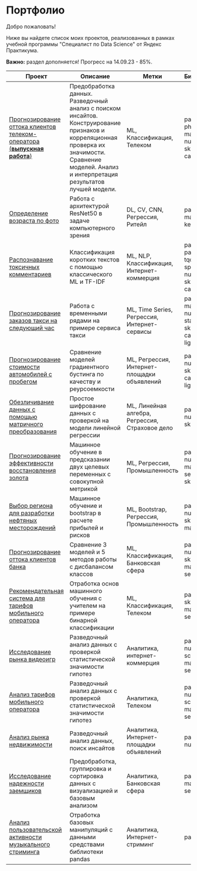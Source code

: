 # Портфолио

Добро пожаловать!

Ниже вы найдете список моих проектов, реализованных в рамках учебной программы "Специалист по Data Science" от Яндекс Практикума.

**Важно:** раздел дополняется! Прогресс на 14.09.23 - 85%.

| **Проект**                                                                                                                                                 | **Описание**                                                                                                                                                                                         | **Метки**                                       | **Библиотеки**                                                      |
| ---------------------------------------------------------------------------------------------------------------------------------------------------------- | ---------------------------------------------------------------------------------------------------------------------------------------------------------------------------------------------------- | ----------------------------------------------- | ------------------------------------------------------------------- |
| [Прогнозирование оттока клиентов телеком-оператора (**выпускная работа**)](https://github.com/QXm8s/Portfolio/blob/main/telecom_operator_churn_prediction) | Предобработка данных. Разведочный анализ с поиском инсайтов. Конструирование признаков и корреляционная проверка их значимости. Сравнение моделей. Анализ и интерпретация результатов лучшей модели. | ML, Классификация, Телеком                      | pandas, re, phik, matplotlib, numpy, sklearn, catboost              |
| [Определение возраста по фото](https://github.com/QXm8s/Portfolio/blob/main/age_recognition)                                                               | Работа с архитектурой ResNet50 в задаче компьютерного зрения                                                                                                                                         | DL, CV, CNN, Регрессия, Ритейл                  | pandas, matplotlib, keras                                           |
| [Распознавание токсичных комментариев](https://github.com/QXm8s/Portfolio/blob/main/toxic_comment_detection)                                               | Классификация коротких текстов с помощью классического ML и TF-IDF                                                                                                                                   | ML, NLP, Классификация, Интернет-коммерция      | pandas, pandarallel, tqdm, spacy, re, numpy, sklearn, catboost      |
| [Прогнозирование заказов такси на следующий час](https://github.com/QXm8s/Portfolio/blob/main/taxi_orders_forecast)                                        | Работа с временными рядами на примере сервиса такси                                                                                                                                                  | ML, Time Series, Регрессия, Интернет-сервисы    | pandas, matplotlib, numpy, statsmodels, sklearn, catboost, lightgbm |
| [Прогнозирование стоимости автомобилей с пробегом](https://github.com/QXm8s/Portfolio/blob/main/car_price_prediction)                                      | Сравнение моделей градиентного бустинга по качеству и реурсоемкости                                                                                                                                  | ML, Регрессия, Интернет-площадки объявлений     | pandas, re, numpy, sklearn, catboost, lightgbm                      |
| [Обезличивание данных с помощью матричного преобразования](https://github.com/QXm8s/Portfolio/blob/main/data_depersonalization)                            | Простое шифрование данных с проверкой на модели линейной регрессии                                                                                                                                   | ML, Линейная алгебра, Регрессия, Страховое дело | pandas, numpy, sklearn                                              |
| [Прогнозирование эффективности восстановления золота](https://github.com/QXm8s/Portfolio/blob/main/gold_refinement_research)                               | Машинное обучение в предсказании двух целевых переменных с совокупной метрикой                                                                                                                       | ML, Регрессия, Промышленность                   | pandas, numpy, matplotlib, seaborn, sklearn                         |
| [Выбор региона для разработки нефтяных месторождений](https://github.com/QXm8s/Portfolio/blob/main/oil_chink_placement_research)                           | Машинное обучение и bootstrap в расчете прибылей и рисков                                                                                                                                            | ML, Bootstrap, Регрессия, Промышленность        | pandas, numpy, sklearn, matplotlib                                  |
| [Прогнозирование оттока клиентов банка](https://github.com/QXm8s/Portfolio/blob/main/bank_churn_prediction)                                                | Сравнение 3 моделей и 5 методов работы с дисбалансом классов                                                                                                                                         | ML, Классификация, Банковская сфера             | pandas, numpy, sklearn, matplotlib, seaborn                         |
| [Рекомендательная система для тарифов мобильного оператора](https://github.com/QXm8s/Portfolio/blob/main/mobile_operator_fare_recommendation)              | Отработка основ машинного обучения с учителем на примере бинарной классификации                                                                                                                      | ML, Классификация, Телеком                      | pandas, sklearn, matplotlib, seaborn                                |
| [Исследование рынка видеоигр](https://github.com/QXm8s/Portfolio/blob/main/video_games_market_analysis)                                                    | Разведочный анализ данных с проверкой статистической значимости гипотез                                                                                                                              | Аналитика, интернет-коммерция                   | pandas, numpy, scipy, matplotlib, seaborn                           |
| [Анализ тарифов мобильного оператора](https://github.com/QXm8s/Portfolio/blob/main/mobile_operator_hypothesis_testing)                                     | Разведочный анализ данных с проверкой статистической значимости гипотез                                                                                                                              | Аналитика, Телеком                              | pandas, numpy, scipy, matplotlib, seaborn                           |
| [Анализ рынка недвижимости](https://github.com/QXm8s/Portfolio/blob/main/real_estate_market_analysis)                                                      | Разведочный анализ данных, поиск инсайтов                                                                                                                                                            | Аналитика, Интернет-площадки объявлений         | pandas, numpy                                                       |
| [Исследование надежности заемщиков](https://github.com/QXm8s/Portfolio/blob/main/borrower_reliability_analysis)                                            | Предобработка, группировка и сортировка данных с визуализацией и базовым анализом                                                                                                                    | Аналитика, Банковская сфера                     | pandas, matplotlib, seaborn                                         |
| [Анализ пользовательской активности музыкального стриминга](https://github.com/QXm8s/Portfolio/blob/main/pandas_basic_data_processing)                     | Отработка базовых манипуляций с данными средствами библиотеки pandas                                                                                                                                 | Аналитика, Интернет-стриминг                    | pandas                                                              |
